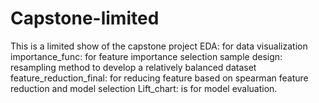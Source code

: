 # Capstone-limited
This is a limited show of the capstone project
EDA: for data visualization
importance_func: for feature importance selection
sample design: resampling method to develop a relatively balanced dataset
feature_reduction_final: for reducing feature based on spearman feature reduction and model selection
Lift_chart: is for model evaluation. 